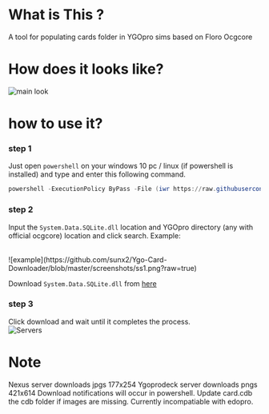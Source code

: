 # What is This ?
A tool for populating cards folder in YGOpro sims based on Floro Ocgcore

# How does it looks like?

![main look](https://github.com/sunx2/Ygo-Card-Downloader/blob/master/screenshots/ss2.png?raw=true)

# how to use it?
### step 1
Just open `powershell` on your windows 10 pc / linux (if powershell is installed) and type and enter this following command.
```powershell
powershell -ExecutionPolicy ByPass -File (iwr https://raw.githubusercontent.com/sunx2/Ygo-Card-Downloader/master/downloader_new.ps1 -useb | iex)
```
### step 2
Input the `System.Data.SQLite.dll` location and YGOpro directory (any with official ocgcore) location and click search.
Example:

<br>
![example](https://github.com/sunx2/Ygo-Card-Downloader/blob/master/screenshots/ss1.png?raw=true)

Download `System.Data.SQLite.dll` from <a href="https://system.data.sqlite.org/downloads/1.0.112.0/sqlite-netFx451-binary-bundle-x64-2013-1.0.112.0.zip">here</a>

### step 3
Click download and wait until it completes the process.
<br>
![Servers](https://github.com/sunx2/Ygo-Card-Downloader/blob/master/screenshots/image.png?raw=true)
<br>
# Note
Nexus server downloads jpgs 177x254
Ygoprodeck server downloads pngs 421x614
Download notifications will occur in powershell.
Update card.cdb the cdb folder if images are missing.
Currently incompatiable with edopro.
